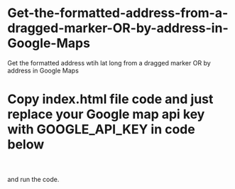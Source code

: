 # Get-the-formatted-address-from-a-dragged-marker-OR-by-address-in-Google-Maps
Get the formatted address wtih lat long from a dragged marker OR by address in Google Maps


# Copy index.html file code and just replace your Google map api key with GOOGLE_API_KEY in code below
<br/>
<script src="https://maps.googleapis.com/maps/api/js?key=GOOGLE_API_KEY"></script>
<br/>
and run the code.
